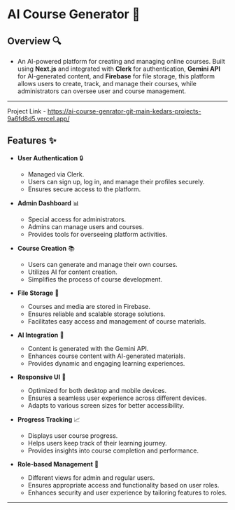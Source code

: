 # AI Course Generator 🚀

## Overview 🔍
- An AI-powered platform for creating and managing online courses. Built using **Next.js** and integrated with **Clerk** for authentication, **Gemini API** for AI-generated content, and **Firebase** for file storage, this platform allows users to create, track, and manage their courses, while administrators can oversee user and course management.

---
Project Link - https://ai-course-genrator-git-main-kedars-projects-9a6fd8d5.vercel.app/

## Features ✨

- **User Authentication** 🔒
  - Managed via Clerk.
  - Users can sign up, log in, and manage their profiles securely.
  - Ensures secure access to the platform.

- **Admin Dashboard** 📊
  - Special access for administrators.
  - Admins can manage users and courses.
  - Provides tools for overseeing platform activities.

- **Course Creation** 📚
  - Users can generate and manage their own courses.
  - Utilizes AI for content creation.
  - Simplifies the process of course development.

- **File Storage** 💾
  - Courses and media are stored in Firebase.
  - Ensures reliable and scalable storage solutions.
  - Facilitates easy access and management of course materials.

- **AI Integration** 🤖
  - Content is generated with the Gemini API.
  - Enhances course content with AI-generated materials.
  - Provides dynamic and engaging learning experiences.

- **Responsive UI** 📱
  - Optimized for both desktop and mobile devices.
  - Ensures a seamless user experience across different devices.
  - Adapts to various screen sizes for better accessibility.

- **Progress Tracking** 📈
  - Displays user course progress.
  - Helps users keep track of their learning journey.
  - Provides insights into course completion and performance.

- **Role-based Management** 👥
  - Different views for admin and regular users.
  - Ensures appropriate access and functionality based on user roles.
  - Enhances security and user experience by tailoring features to roles.

---
